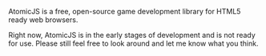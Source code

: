 AtomicJS is a free, open-source game development library for HTML5 ready web browsers.

Right now, AtomicJS is in the early stages of development and is not ready for use. Please still feel free to look around and let me know what you think.
